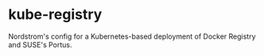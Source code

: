 # kube-registry
Nordstrom's config for a Kubernetes-based deployment of Docker Registry and SUSE's Portus.
